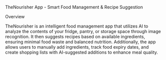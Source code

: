 TheNourisher App - Smart Food Management & Recipe Suggestion

Overview

TheNourisher is an intelligent food management app that utilizes AI to analyze the contents of your fridge, pantry, or storage space through image recognition. It then suggests recipes based on available ingredients, ensuring minimal food waste and balanced nutrition. Additionally, the app allows users to manually add ingredients, track food expiry dates, and create shopping lists with AI-suggested additions to enhance meal quality.
